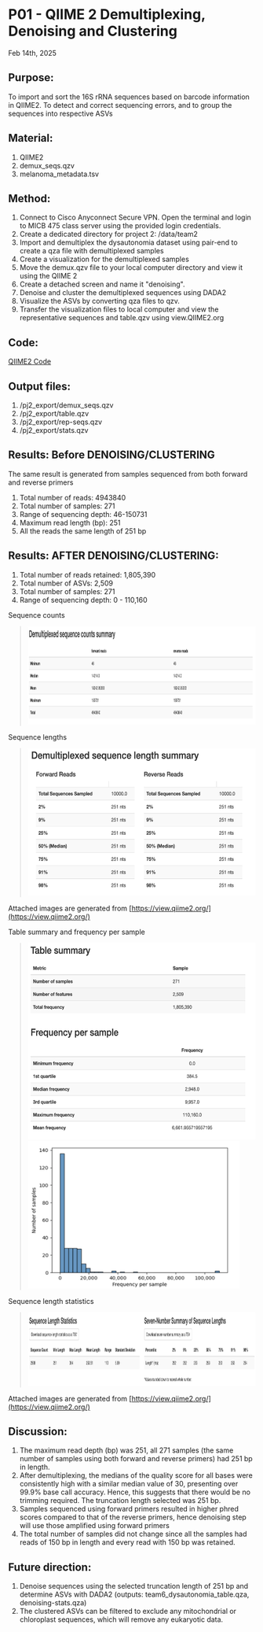 # P01 - QIIME 2 Demultiplexing, Denoising and Clustering 

Feb 14th, 2025

## Purpose:
To import and sort the 16S rRNA sequences based on barcode information in QIIME2. To detect and correct sequencing errors, and to group the sequences into respective ASVs

## Material: 
1. QIIME2
2. demux_seqs.qzv
3. melanoma_metadata.tsv 

## Method:
1. Connect to Cisco Anyconnect Secure VPN. Open the terminal and login to MICB 475 class server using the provided login credentials.
2. Create a dedicated directory for project 2: /data/team2
3. Import and demultiplex the dysautonomia dataset using pair-end to create a qza file with demultiplexed samples 
5. Create a visualization for the demultiplexed samples
6. Move the demux.qzv file to your local computer directory and view it using the QIIME 2
7. Create a detached screen and name it "denoising".
8. Denoise and cluster the demultiplexed sequences using DADA2
9. Visualize the ASVs by converting qza files to qzv.
10. Transfer the visualization files to local computer and view the representative sequences and table.qzv using view.QIIME2.org

## Code: 
[QIIME2 Code](QIIME2/processing_code.txt)

## Output files:
1. /pj2_export/demux_seqs.qzv
2. /pj2_export/table.qzv
3. /pj2_export/rep-seqs.qzv
4. /pj2_export/stats.qzv
   
## Results: Before DENOISING/CLUSTERING
The same result is generated from samples sequenced from both forward and reverse primers
1. Total number of reads: 4943840
2. Total number of samples: 271
3. Range of sequencing depth: 46-150731
4. Maximum read length (bp): 251
5. All the reads the same length of 251 bp

## Results: AFTER DENOISING/CLUSTERING:
1. Total number of reads retained: 1,805,390  
2. Total number of ASVs: 2,509
3. Total number of samples: 271
4. Range of sequencing depth: 0 - 110,160

Sequence counts
> <img src="/QIIME2/Figure/Sequence Counts" height="200">

Sequence lengths
> <img src="/QIIME2/Figure/Sequence Length" height="300">

Attached images are generated from [https://view.qiime2.org/](https://view.qiime2.org/)

Table summary and frequency per sample 
> <img src="/QIIME2/Figure/Table summary and frequency per sample.png" height="400">
> <img src="/QIIME2/Figure/Table summary and frequency per sample graph.png" height = "300">

Sequence length statistics
> <img src="/QIIME2/Figure/Sequence length statistics.png" height="150">

Attached images are generated from [https://view.qiime2.org/](https://view.qiime2.org/)

## Discussion:
1. The maximum read depth (bp) was 251, all 271 samples (the same number of samples using both forward and reverse primers) had 251 bp in length.
2. After demultiplexing, the medians of the quality score for all bases were consistently high with a similar median value of 30, presenting over 99.9% base call accuracy. Hence, this suggests that there would be no trimming required. The truncation length selected was 251 bp.
3. Samples sequenced using forward primers resulted in higher phred scores compared to that of the reverse primers, hence denoising step will use those amplified using forward primers
4. The total number of samples did not change since all the samples had reads of 150 bp in length and every read with 150 bp was retained.

## Future direction:
1. Denoise sequences using the selected truncation length of 251 bp and determine ASVs with DADA2 (outputs: team6_dysautonomia_table.qza, denoising-stats.qza)
2. The clustered ASVs can be filtered to exclude any mitochondrial or chloroplast sequences, which will remove any eukaryotic data.
